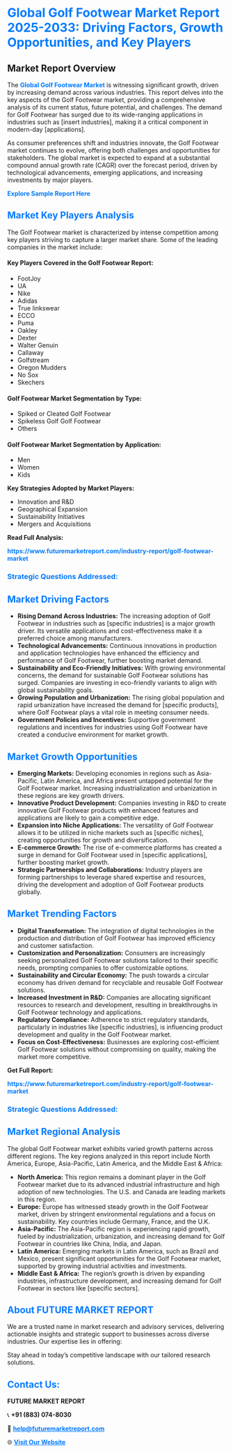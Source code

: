 <h1 style="color: #007BFF;">Global Golf Footwear Market Report 2025-2033: Driving Factors, Growth Opportunities, and Key Players</h1>

<section id="overview">
<h2>Market Report Overview</h2>
<p>The <a href="https://www.futuremarketreport.com/industry-report/golf-footwear-market" style="color: #007BFF; text-decoration: none;"><strong>Global Golf Footwear Market</strong></a> is witnessing significant growth, driven by increasing demand across various industries. This report delves into the key aspects of the Golf Footwear market, providing a comprehensive analysis of its current status, future potential, and challenges. The demand for Golf Footwear has surged due to its wide-ranging applications in industries such as [insert industries], making it a critical component in modern-day [applications].</p>
<p>As consumer preferences shift and industries innovate, the Golf Footwear market continues to evolve, offering both challenges and opportunities for stakeholders. The global market is expected to expand at a substantial compound annual growth rate (CAGR) over the forecast period, driven by technological advancements, emerging applications, and increasing investments by major players.</p>
</section>

<section id="overview">
<p><a href="https://www.futuremarketreport.com/request-sample/reportId=44204" style="color: #007BFF; text-decoration: none;"><strong>Explore Sample Report Here</strong></a></p>
</section>

<section id="key-players">
<h2 style="color: #007BFF;">Market Key Players Analysis</h2>
<p>The Golf Footwear market is characterized by intense competition among key players striving to capture a larger market share. Some of the leading companies in the market include:</p>
<h4>Key Players Covered in the Golf Footwear Report:</h4>
<ul><li>FootJoy</li><li>UA</li><li>Nike</li><li>Adidas</li><li>True linkswear</li><li>ECCO</li><li>Puma</li><li>Oakley</li><li>Dexter</li><li>Walter Genuin</li><li>Callaway</li><li>Golfstream</li><li>Oregon Mudders</li><li>No Sox</li><li>Skechers</li></ul>
<h4>Golf Footwear Market Segmentation by Type:</h4>
<ul><li>Spiked or Cleated Golf Footwear</li><li>Spikeless Golf Golf Footwear</li><li>Others</li></ul>

<h4>Golf Footwear Market Segmentation by Application:</h4>
<ul><li>Men</li><li>Women</li><li>Kids</li></ul>
<p><strong>Key Strategies Adopted by Market Players:</strong></p>
<ul>
<li>Innovation and R&D</li>
<li>Geographical Expansion</li>
<li>Sustainability Initiatives</li>
<li>Mergers and Acquisitions</li>
</ul>
</section>

<section>
<p><strong>Read Full Analysis: </strong></p><a href="https://www.futuremarketreport.com/industry-report/golf-footwear-market" style="color: #007BFF; text-decoration: none;"><strong>https://www.futuremarketreport.com/industry-report/golf-footwear-market</strong></a>
<h3 style="color: #007BFF;">Strategic Questions Addressed:</h3>
</section>

<section id="driving-factors">
<h2 style="color: #007BFF;">Market Driving Factors</h2>
<ul>
<li><strong>Rising Demand Across Industries:</strong> The increasing adoption of Golf Footwear in industries such as [specific industries] is a major growth driver. Its versatile applications and cost-effectiveness make it a preferred choice among manufacturers.</li>
<li><strong>Technological Advancements:</strong> Continuous innovations in production and application technologies have enhanced the efficiency and performance of Golf Footwear, further boosting market demand.</li>
<li><strong>Sustainability and Eco-Friendly Initiatives:</strong> With growing environmental concerns, the demand for sustainable Golf Footwear solutions has surged. Companies are investing in eco-friendly variants to align with global sustainability goals.</li>
<li><strong>Growing Population and Urbanization:</strong> The rising global population and rapid urbanization have increased the demand for [specific products], where Golf Footwear plays a vital role in meeting consumer needs.</li>
<li><strong>Government Policies and Incentives:</strong> Supportive government regulations and incentives for industries using Golf Footwear have created a conducive environment for market growth.</li>
</ul>
</section>

<section id="growth-opportunities">
<h2 style="color: #007BFF;">Market Growth Opportunities</h2>
<ul>
<li><strong>Emerging Markets:</strong> Developing economies in regions such as Asia-Pacific, Latin America, and Africa present untapped potential for the Golf Footwear market. Increasing industrialization and urbanization in these regions are key growth drivers.</li>
<li><strong>Innovative Product Development:</strong> Companies investing in R&D to create innovative Golf Footwear products with enhanced features and applications are likely to gain a competitive edge.</li>
<li><strong>Expansion into Niche Applications:</strong> The versatility of Golf Footwear allows it to be utilized in niche markets such as [specific niches], creating opportunities for growth and diversification.</li>
<li><strong>E-commerce Growth:</strong> The rise of e-commerce platforms has created a surge in demand for Golf Footwear used in [specific applications], further boosting market growth.</li>
<li><strong>Strategic Partnerships and Collaborations:</strong> Industry players are forming partnerships to leverage shared expertise and resources, driving the development and adoption of Golf Footwear products globally.</li>
</ul>
</section>

<section id="trending-factors">
<h2 style="color: #007BFF;">Market Trending Factors</h2>
<ul>
<li><strong>Digital Transformation:</strong> The integration of digital technologies in the production and distribution of Golf Footwear has improved efficiency and customer satisfaction.</li>
<li><strong>Customization and Personalization:</strong> Consumers are increasingly seeking personalized Golf Footwear solutions tailored to their specific needs, prompting companies to offer customizable options.</li>
<li><strong>Sustainability and Circular Economy:</strong> The push towards a circular economy has driven demand for recyclable and reusable Golf Footwear solutions.</li>
<li><strong>Increased Investment in R&D:</strong> Companies are allocating significant resources to research and development, resulting in breakthroughs in Golf Footwear technology and applications.</li>
<li><strong>Regulatory Compliance:</strong> Adherence to strict regulatory standards, particularly in industries like [specific industries], is influencing product development and quality in the Golf Footwear market.</li>
<li><strong>Focus on Cost-Effectiveness:</strong> Businesses are exploring cost-efficient Golf Footwear solutions without compromising on quality, making the market more competitive.</li>
</ul>
</section>

<section>
<p><strong>Get Full Report: </strong></p><a href="https://www.futuremarketreport.com/industry-report/golf-footwear-market" style="color: #007BFF; text-decoration: none;"><strong>https://www.futuremarketreport.com/industry-report/golf-footwear-market</strong></a>
<h3 style="color: #007BFF;">Strategic Questions Addressed:</h3>
</section>


<section id="regional-analysis">
<h2 style="color: #007BFF;">Market Regional Analysis</h2>
<p>The global Golf Footwear market exhibits varied growth patterns across different regions. The key regions analyzed in this report include North America, Europe, Asia-Pacific, Latin America, and the Middle East & Africa:</p>
<ul>
<li><strong>North America:</strong> This region remains a dominant player in the Golf Footwear market due to its advanced industrial infrastructure and high adoption of new technologies. The U.S. and Canada are leading markets in this region.</li>
<li><strong>Europe:</strong> Europe has witnessed steady growth in the Golf Footwear market, driven by stringent environmental regulations and a focus on sustainability. Key countries include Germany, France, and the U.K.</li>
<li><strong>Asia-Pacific:</strong> The Asia-Pacific region is experiencing rapid growth, fueled by industrialization, urbanization, and increasing demand for Golf Footwear in countries like China, India, and Japan.</li>
<li><strong>Latin America:</strong> Emerging markets in Latin America, such as Brazil and Mexico, present significant opportunities for the Golf Footwear market, supported by growing industrial activities and investments.</li>
<li><strong>Middle East & Africa:</strong> The region’s growth is driven by expanding industries, infrastructure development, and increasing demand for Golf Footwear in sectors like [specific sectors].</li>
</ul>
</section>

<footer>
<h2 style="color: #007BFF;">About FUTURE MARKET REPORT</h2>
<p>We are a trusted name in market research and advisory services, delivering actionable insights and strategic support to businesses across diverse industries. Our expertise lies in offering:</p>

<p>Stay ahead in today’s competitive landscape with our tailored research solutions.</p>

<h2 style="color: #007BFF;">Contact Us:</h2>
<p><strong>FUTURE MARKET REPORT</strong></p>
<p>📞 <strong>+91 (883) 074-8030</strong></p>
<p>📧 <strong><a href="mailto:help@futuremarketreport.com" style="color: #007BFF;">help@futuremarketreport.com</a></strong></p>
<p>🌐 <strong><a href="https://www.futuremarketreport.com/" style="color: #007BFF;">Visit Our Website</a></strong></p>
</footer>